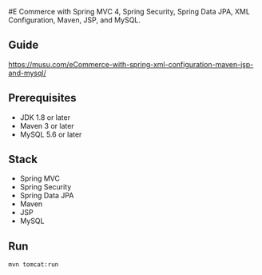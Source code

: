 #E Commerce with Spring MVC 4, Spring Security, Spring Data JPA, XML Configuration, Maven, JSP, and MySQL.

## Guide
https://musu.com/eCommerce-with-spring-xml-configuration-maven-jsp-and-mysql/

## Prerequisites
- JDK 1.8 or later
- Maven 3 or later
- MySQL 5.6 or later

## Stack
- Spring MVC
- Spring Security
- Spring Data JPA
- Maven
- JSP
- MySQL

## Run
```mvn tomcat:run```
